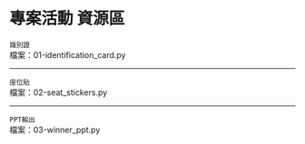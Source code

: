 # 專案活動 資源區

`識別證`<br/>
檔案：01-identification_card.py <br/>

----------

`座位貼`<br/>
檔案：02-seat_stickers.py <br/>

----------

`PPT輸出`<br/>
檔案：03-winner_ppt.py <br/>
